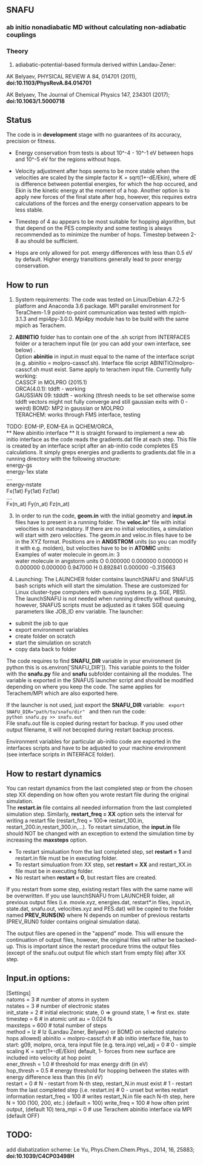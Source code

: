## SNAFU 

### **ab initio** nonadiabatic MD without calculating non-adiabatic couplings

### Theory

1) adiabatic-potential-based formula derived within Landau-Zener:

AK Belyaev, PHYSICAL REVIEW A 84, 014701 (2011), **doi:10.1103/PhysRevA.84.014701**

AK Belyaev, The Journal of Chemical Physics 147, 234301 (2017); **doi:10.1063/1.5000718**


## Status
The code is in **development** stage with no guarantees of its accuracy, precision or fitness. 

* Energy conservation from tests is about 10^-4 - 10^-1 eV between hops  and 10^-5 eV for the regions without hops. 

* Velocity adjustment after hops seems to be more stable when the velocities are scaled by the simple factor K = sqrt(1+-dE/Ekin), where dE is difference between potential energies, for which the hop occured, and Ekin is the kinetic energy at the moment of a hop. Another option is to apply new forces of the final state after hop, however, this requires extra calculations of the forces and the energy conservation appears to be less stable.

* Timestep of 4 au appears to be most suitable for hopping algorithm, but that depend on the PES complexity and some testing is always recommended as to minimize the number of hops. Timestep between 2-8 au should be sufficient.

* Hops are only allowed for pot. energy differences with less than 0.5 eV by default. Higher energy transitions generally lead to poor energy conservation.


## How to run
1) System requirements:
The code was tested on Linux/Debian 4.7.2-5 platform and Anaconda 3.6 package. MPI parallel environment for TeraChem-1.9 point-to-point communication was tested with mpich-3.1.3 and mpi4py-3.0.0. Mpi4py module has to be build with the same mpich as Terachem. 

1) **ABINITIO** folder has to contain one of the .sh script from INTERFACES folder or a terachem input file (or you can add your own interface, see below) .  
Option **abinitio** in input.in must equal to the name of the interface script (e.g. abinitio = molpro-casscf.sh). Interface file script ABINITIO/molpro-casscf.sh must exist. Same apply to terachem input file.
Currently fully working:  
CASSCF in MOLPRO (2015.1)  
ORCA(4.0.1): tddft -  working  
GAUSSIAN 09: tdddft - working (thresh needs to be set otherwise some tddft vectors might not fully converge and still gaussian exits with 0 - weird)
BOMD: MP2 in gaussian or MOLPRO  
TERACHEM: works through FMS interface, testing

TODO: EOM-IP, EOM-EA in QCHEM/ORCA,  
** New abinitio interface **
It is straight forward to implement a new ab initio interface as the code reads the gradients.dat file at each step. This file is created by an interface script after an ab-initio code completes ES calculations. It simply greps energies and gradients to gradients.dat file in a running directory with the following structure:  
energy-gs  
energy-1ex state  
....  
energy-nstate  
Fx(1at) Fy(1at) Fz(1at)  
....  
Fx(n_at) Fy(n_at) Fz(n_at)  

3) In order to run the code, **geom.in** with the initial geometry and **input.in** files have to present in a running folder.
The **veloc.in*** file with initial velocities is not mandatory. If there are no initial velocities, a simulation will start with zero velocities.
The geom.in and veloc.in files have to be in the XYZ format. Positions are in **ANGSTROM** units (so you can modify it with e.g. molden), but velocities have to be in **ATOMIC** units:  
Examples of water molecule in geom.in:
3  
water molecule in angstorm units
 O     0.000000     0.000000     0.000000
 H     0.000000     0.000000     0.947000
 H     0.892841     0.000000    -0.315663  

4) Launching:
The LAUNCHER folder contains launchSNAFU and SNAFUS bash scripts which will start the simulation. These are customized for Linux cluster-type computers with queuing systems (e.g. SGE, PBS). 
The launchSNAFU is not needed when running directly without queuing, however, SNAFUS scripts must be adjusted as it takes SGE queuing parameters like JOB_ID env variable. 
The launcher:  
- submit the job to que
- export environment variables   
- create folder on scratch  
- start the simulation on scratch
- copy data back to folder

The code requires to find **SNAFU_DIR** variable in your environment (in python this is os.environ['SNAFU_DIR']). This variable points to the folder with the **snafu.py** file and **snafu** subfolder containing all the modules. The variable is exported in the SNAFUS launcher script and should be modified depending on where you keep the code. The same applies for Terachem/MPI which are also exported here.

If the launcher is not used, just export the **SNAFU_DIR** variable:
  <code>
   export SNAFU_DIR="path/to/snafu/dir"
  </code>
and then run the code:
 <code>
 python snafu.py >> snafu.out
 </code>  
File snafu.out file is copied during restart for backup. If you used other output filename, it will not becopied during restart backup process.  
 
Environment variables for particular ab-initio code are exported in the interfaces scripts and have to be adjusted to your machine environment (see interface scripts in INTERFACE folder).

## How to restart dynamics

You can restart dynamics from the last completed step or from the chosen step XX depending on how often you wrote restart file during the original simulation.  
The **restart.in** file contains all needed information from the last completed simulation step. Similarly, **restart_freq = XX** option sets the interval for writing a restart file (restart_freq = 100=> restart_100.in, restart_200.in,restart_300.in,...). To restart simulation, the **input.in** file should NOT be changed with an exception to extend the simulation time by increasing the **maxsteps** option.

* To restart simuluation from the last completed step, set **restart = 1** and restart.in file must be in executing folder.
* To restart simuluation from XX step, set **restart = XX** and restart_XX.in file must be in executing folder.
* No restart when **restart = 0**, but restart files are created.

If you restart from some step, existing restart files with the same name will be overwritten.
If you use launchSNAFU from LAUNCHER folder, all previous output files (i.e. movie.xyz, energies.dat, restart*.in files, input.in, state.dat, snafu.out, velocities.xyz and PES.dat) will be copied to the folder named **PREV_RUN${N}** where N depends on number of previous restarts (PREV_RUN0 folder contains original simulation data).


The output files are opened in the "append" mode. This will ensure the continuation of output files, however, the original files will rather be backed-up. This is important since the restart procedure trims the output files (except of the snafu.out output file which start from empty file) after XX step.
## Input.in options:

[Settings]  
natoms  = 3                # number of atoms in system  
nstates = 3                # number of electronic states  
init_state = 2             # initial electronic state, 0 => ground state, 1 => first ex. state  
timestep = 6               # in atomic unit au = 0.024 fs   
maxsteps = 600             # total number of steps  
method  = lz               # lz (Landau Zener, Belyaev) or BOMD on selected state(no hops allowed)
abinitio  = molpro-casscf.sh  # ab initio interface file, has to start:  g09, molpro, orca, tera input file (e.g. tera.inp)
vel_adj = 0                # 0  - simple scaling K = sqrt(1+-dE/Ekin) default, 1- forces from new surface are included into velocity at hop point    
ener_thresh = 1.0          # threshold for max energy drift (in eV)     
hop_thresh = 0.5           # energy threshold for hopping between the states with energy difference less than this (in eV)    
restart = 0                # N - restart from N-th step, restart_N.in must exist
                           # 1 - restart from the last completed step (i.e. restart.in)
                           # 0 - unset but writes restart information
restart_freq = 100         # writes restart_N.in file each N-th step, here N = 100 (100, 200, etc.) (default = 100)
write_freq = 100           # how often print output, (default 10)
tera_mpi = 0               # use Terachem abinitio interface via MPI (default OFF) 

## TODO:
add diabatization scheme: Le Yu, Phys.Chem.Chem.Phys., 2014, 16, 25883; **doi:10.1039/C4CP03498H**  
